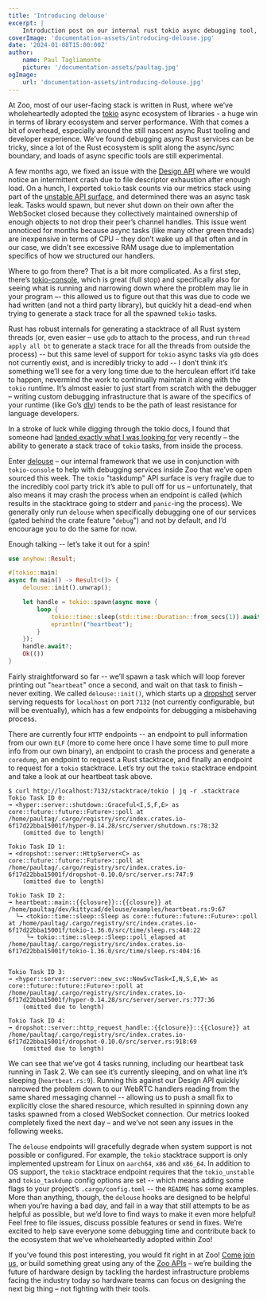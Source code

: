 ```yaml
---
title: 'Introducing delouse'
excerpt: |
    Introduction post on our internal rust tokio async debugging tool, delouse!
coverImage: 'documentation-assets/introducing-delouse.jpg'
date: '2024-01-08T15:00:00Z'
author:
    name: Paul Tagliamonte
    picture: '/documentation-assets/paultag.jpg'
ogImage:
    url: 'documentation-assets/introducing-delouse.jpg'
---
```


At Zoo, most of our user-facing stack is written in Rust, where we’ve
wholeheartedly adopted the [tokio](https://tokio.rs/) async ecosystem of
libraries - a huge win in terms of library ecosystem and server performance.
With that comes a bit of overhead, especially around the still nascent async
Rust tooling and developer experience. We’ve found debugging async Rust
services can be tricky, since a lot of the Rust ecosystem is split along the
async/sync boundary, and loads of async specific tools are still experimental.

A few months ago, we fixed an issue with the
[Design API](https://zoo.dev/design-api)
where we would notice an intermittent crash due to file descriptor exhaustion
after enough load. On a hunch, I exported `tokio` task counts via our metrics
stack using part of the
[unstable API surface](https://docs.rs/tokio/latest/tokio/runtime/struct.Handle.html#method.metrics),
and determined there was an async task leak. Tasks would spawn, but never shut
down on their own after the WebSocket closed because they collectively
maintained ownership of enough objects to not drop their peer’s channel
handles. This issue went unnoticed for months because async tasks (like many
other green threads) are inexpensive in terms of CPU – they don’t wake up all
that often and in our case, we didn't see excessive RAM usage due to
implementation specifics of how we structured our handlers.

Where to go from there? That is a bit more complicated. As a first step,
there’s [tokio-console](https://github.com/tokio-rs/console), which is great
(full stop) and specifically also for seeing what is running and narrowing down
where the problem may lie in your program –- this allowed us to figure out that
this was due to code we had written (and not a third party library), but
quickly hit a dead-end when trying to generate a stack trace for all the
spawned `tokio` tasks.

Rust has robust internals for generating a stacktrace of all Rust system
threads (or, even easier – use `gdb` to attach to the process, and run 
`thread apply all bt` to generate a stack trace for all the threads from outside
the process) -- but this same level of support for `tokio` async tasks via `gdb`
does not currently exist, and is incredibly tricky to add -- I don’t think it’s
something we’ll see for a very long time due to the herculean effort it’d take
to happen, nevermind the work to continually maintain it along with the `tokio`
runtime. It’s almost easier to just start from scratch with the debugger – writing
custom debugging infrastructure that is aware of the specifics of your runtime
(like Go’s [dlv](https://github.com/go-delve/delve)) tends to be the path of
least resistance for language developers.

In a stroke of luck while digging through the tokio docs, I found that
someone had
[landed exactly what I was looking for](https://docs.rs/tokio/latest/tokio/runtime/struct.Handle.html#method.dump)
very recently – the ability to generate a stack trace of `tokio` tasks, from
inside the process.

Enter [delouse](https://github.com/KittyCAD/delouse) – our internal framework
that we use in conjunction with `tokio-console` to help with debugging services
inside Zoo that we’ve open sourced this week. The `tokio` "taskdump" API surface
is very fragile due to the incredibly cool party trick it’s able to pull off
for us – unfortunately, that also means it may crash the process when an
endpoint is called (which results in the stacktrace going to stderr and
`panic`-ing the process). We generally only run `delouse` when specifically
debugging one of our services (gated behind the crate feature "`debug`")
and not by default, and I’d encourage you to do the same for now.

Enough talking -- let’s take it out for a spin!

```rust
use anyhow::Result;

#[tokio::main]
async fn main() -> Result<()> {
    delouse::init().unwrap();

    let handle = tokio::spawn(async move {
        loop {
            tokio::time::sleep(std::time::Duration::from_secs(1)).await;
            eprintln!("heartbeat");
        }
    });
    handle.await?;
    Ok(())
}
```

Fairly straightforward so far -- we’ll spawn a task which will loop forever
printing out "`heartbeat`" once a second, and wait on that task to finish –
never exiting.  We called `delouse::init()`, which starts up a
[dropshot](https://crates.io/crates/dropshot) server serving requests for
`localhost` on port `7132` (not currently configurable, but will be eventually),
which has a few endpoints for debugging a misbehaving process.

There are currently four `HTTP` endpoints -- an endpoint to pull information
from our own `ELF` (more to come here once I have some time to pull more info
from our own binary), an endpoint to crash the process and generate a
`coredump`, an endpoint to request a Rust stacktrace, and finally an endpoint
to request for a `tokio` stacktrace. Let’s try out the `tokio` stacktrace
endpoint and take a look at our heartbeat task above.

```
$ curl http://localhost:7132/stacktrace/tokio | jq -r .stacktrace
Tokio Task ID 0:
╼ <hyper::server::shutdown::Graceful<I,S,F,E> as core::future::future::Future>::poll at /home/paultag/.cargo/registry/src/index.crates.io-6f17d22bba15001f/hyper-0.14.28/src/server/shutdown.rs:78:32
    (omitted due to length)

Tokio Task ID 1:
╼ <dropshot::server::HttpServer<C> as core::future::future::Future>::poll at /home/paultag/.cargo/registry/src/index.crates.io-6f17d22bba15001f/dropshot-0.10.0/src/server.rs:747:9
    (omitted due to length)

Tokio Task ID 2:
╼ heartbeat::main::{{closure}}::{{closure}} at /home/paultag/dev/kittycad/delouse/examples/heartbeat.rs:9:67
  └╼ <tokio::time::sleep::Sleep as core::future::future::Future>::poll at /home/paultag/.cargo/registry/src/index.crates.io-6f17d22bba15001f/tokio-1.36.0/src/time/sleep.rs:448:22
     └╼ tokio::time::sleep::Sleep::poll_elapsed at /home/paultag/.cargo/registry/src/index.crates.io-6f17d22bba15001f/tokio-1.36.0/src/time/sleep.rs:404:16


Tokio Task ID 3:
╼ <hyper::server::server::new_svc::NewSvcTask<I,N,S,E,W> as core::future::future::Future>::poll at /home/paultag/.cargo/registry/src/index.crates.io-6f17d22bba15001f/hyper-0.14.28/src/server/server.rs:777:36
    (omitted due to length)

Tokio Task ID 4:
╼ dropshot::server::http_request_handle::{{closure}}::{{closure}} at /home/paultag/.cargo/registry/src/index.crates.io-6f17d22bba15001f/dropshot-0.10.0/src/server.rs:918:69
    (omitted due to length)
```

We can see that we’ve got 4 tasks running, including our heartbeat task running
in Task 2. We can see it’s currently sleeping, and on what line it’s sleeping
(`heartbeat.rs:9`). Running this against our Design API quickly narrowed the
problem down to our WebRTC handlers reading from the same shared messaging
channel -- allowing us to push a small fix to explicitly close the shared
resource, which resulted in spinning down any tasks spawned from a closed
WebSocket connection. Our metrics looked completely fixed the next day – and
we’ve not seen any issues in the following weeks.

The `delouse` endpoints will gracefully degrade when system support is not
possible or configured. For example, the `tokio` stacktrace support is only
implemented upstream for Linux on `aarch64`, `x86` and `x86_64`. In addition to
OS support, the `tokio` stacktrace endpoint requires that the `tokio_unstable`
and `tokio_taskdump` config options are set -- which means adding some flags to
your project’s `.cargo/config.toml` -- the `README` has some examples. More
than anything, though, the `delouse` hooks are designed to be helpful when
you’re having a bad day, and fail in a way that still attempts to be as helpful
as possible, but we’d love to find ways to make it even more helpful! Feel free
to file issues, discuss possible features or send in fixes.  We’re excited to
help save everyone some debugging time and contribute back to the ecosystem
that we've wholeheartedly adopted within Zoo!

If you’ve found this post interesting, you would fit right in at Zoo!
[Come join us](https://zoo.dev/careers), or build something great using any of
the [Zoo APIs](https://zoo.dev/docs/api) – we’re building the future of hardware
design by tackling the hardest infrastructure problems facing the industry
today so hardware teams can focus on designing the next big thing – not
fighting with their tools.
